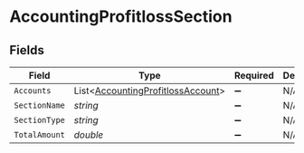 # AccountingProfitlossSection


## Fields

| Field                                                                                       | Type                                                                                        | Required                                                                                    | Description                                                                                 |
| ------------------------------------------------------------------------------------------- | ------------------------------------------------------------------------------------------- | ------------------------------------------------------------------------------------------- | ------------------------------------------------------------------------------------------- |
| `Accounts`                                                                                  | List<[AccountingProfitlossAccount](../../Models/Components/AccountingProfitlossAccount.md)> | :heavy_minus_sign:                                                                          | N/A                                                                                         |
| `SectionName`                                                                               | *string*                                                                                    | :heavy_minus_sign:                                                                          | N/A                                                                                         |
| `SectionType`                                                                               | *string*                                                                                    | :heavy_minus_sign:                                                                          | N/A                                                                                         |
| `TotalAmount`                                                                               | *double*                                                                                    | :heavy_minus_sign:                                                                          | N/A                                                                                         |